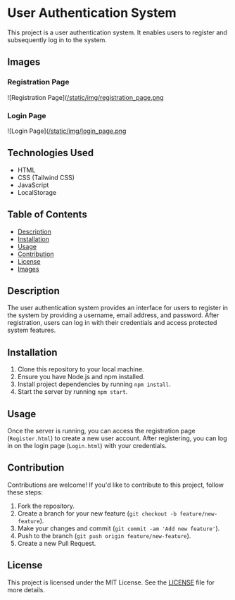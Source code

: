 # User Authentication System

This project is a user authentication system. It enables users to register and subsequently log in to the system.

## Images

### Registration Page

![Registration Page]([/static/img/registration_page.png](https://github.com/mariart-dev/user-authentication-form/blob/a1817cf277f65a81889569f196e5744ef397aca1/static/img/Register.png)

### Login Page

![Login Page]([/static/img/login_page.png](https://github.com/mariart-dev/user-authentication-form/blob/a1817cf277f65a81889569f196e5744ef397aca1/static/img/Login.png)

## Technologies Used

- HTML
- CSS (Tailwind CSS)
- JavaScript
- LocalStorage

## Table of Contents

- [Description](#description)
- [Installation](#installation)
- [Usage](#usage)
- [Contribution](#contribution)
- [License](#license)
- [Images](#images)

## Description

The user authentication system provides an interface for users to register in the system by providing a username, email address, and password. After registration, users can log in with their credentials and access protected system features.

## Installation

1. Clone this repository to your local machine.
2. Ensure you have Node.js and npm installed.
3. Install project dependencies by running `npm install`.
4. Start the server by running `npm start`.

## Usage

Once the server is running, you can access the registration page (`Register.html`) to create a new user account. After registering, you can log in on the login page (`Login.html`) with your credentials.

## Contribution

Contributions are welcome! If you'd like to contribute to this project, follow these steps:

1. Fork the repository.
2. Create a branch for your new feature (`git checkout -b feature/new-feature`).
3. Make your changes and commit (`git commit -am 'Add new feature'`).
4. Push to the branch (`git push origin feature/new-feature`).
5. Create a new Pull Request.


## License

This project is licensed under the MIT License. See the [LICENSE](LICENSE) file for more details.
